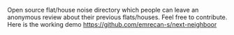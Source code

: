 Open source flat/house noise directory which people can leave an anonymous review about their previous flats/houses. 
Feel free to contribute.
Here is the working demo https://github.com/emrecan-s/next-neighboor